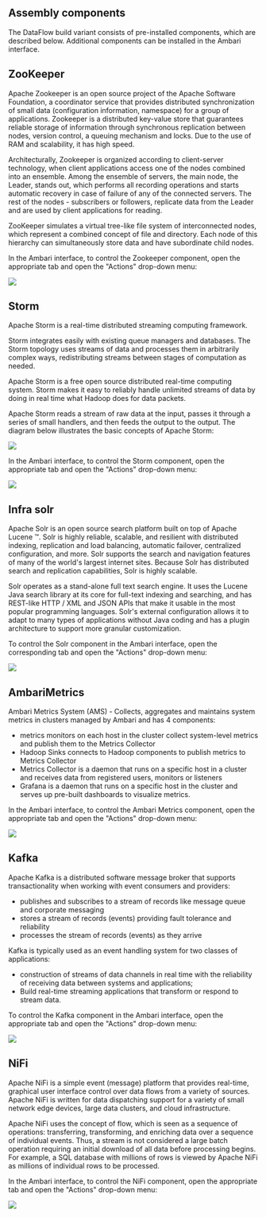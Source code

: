 ## Assembly components

The DataFlow build variant consists of pre-installed components, which are described below. Additional components can be installed in the Ambari interface.

## ZooKeeper

Apache Zookeeper is an open source project of the Apache Software Foundation, a coordinator service that provides distributed synchronization of small data (configuration information, namespace) for a group of applications. Zookeeper is a distributed key-value store that guarantees reliable storage of information through synchronous replication between nodes, version control, a queuing mechanism and locks. Due to the use of RAM and scalability, it has high speed.

Architecturally, Zookeeper is organized according to client-server technology, when client applications access one of the nodes combined into an ensemble. Among the ensemble of servers, the main node, the Leader, stands out, which performs all recording operations and starts automatic recovery in case of failure of any of the connected servers. The rest of the nodes - subscribers or followers, replicate data from the Leader and are used by client applications for reading.

ZooKeeper simulates a virtual tree-like file system of interconnected nodes, which represent a combined concept of file and directory. Each node of this hierarchy can simultaneously store data and have subordinate child nodes.

In the Ambari interface, to control the Zookeeper component, open the appropriate tab and open the "Actions" drop-down menu:

![](./assets/1601845501406-d11.png)

## Storm

Apache Storm is a real-time distributed streaming computing framework.

Storm integrates easily with existing queue managers and databases. The Storm topology uses streams of data and processes them in arbitrarily complex ways, redistributing streams between stages of computation as needed.

Apache Storm is a free open source distributed real-time computing system. Storm makes it easy to reliably handle unlimited streams of data by doing in real time what Hadoop does for data packets.

Apache Storm reads a stream of raw data at the input, passes it through a series of small handlers, and then feeds the output to the output. The diagram below illustrates the basic concepts of Apache Storm:

![](./assets/1601850108811-apache_shtorm_core_concept.png)

In the Ambari interface, to control the Storm component, open the appropriate tab and open the "Actions" drop-down menu:

![](./assets/1601850213507-d14.png)

## Infra solr

Apache Solr is an open source search platform built on top of Apache Lucene ™. Solr is highly reliable, scalable, and resilient with distributed indexing, replication and load balancing, automatic failover, centralized configuration, and more. Solr supports the search and navigation features of many of the world's largest internet sites. Because Solr has distributed search and replication capabilities, Solr is highly scalable.

Solr operates as a stand-alone full text search engine. It uses the Lucene Java search library at its core for full-text indexing and searching, and has REST-like HTTP / XML and JSON APIs that make it usable in the most popular programming languages. Solr's external configuration allows it to adapt to many types of applications without Java coding and has a plugin architecture to support more granular customization.

To control the Solr component in the Ambari interface, open the corresponding tab and open the "Actions" drop-down menu:

![](./assets/1601849912980-d13.png)

## AmbariMetrics

Ambari Metrics System (AMS) - Collects, aggregates and maintains system metrics in clusters managed by Ambari and has 4 components:

- metrics monitors on each host in the cluster collect system-level metrics and publish them to the Metrics Collector
- Hadoop Sinks connects to Hadoop components to publish metrics to Metrics Collector
- Metrics Collector is a daemon that runs on a specific host in a cluster and receives data from registered users, monitors or listeners
- Grafana is a daemon that runs on a specific host in the cluster and serves up pre-built dashboards to visualize metrics.

In the Ambari interface, to control the Ambari Metrics component, open the appropriate tab and open the "Actions" drop-down menu:

![](./assets/1601847822967-d12.png)

## Kafka

Apache Kafka is a distributed software message broker that supports transactionality when working with event consumers and providers:

- publishes and subscribes to a stream of records like message queue and corporate messaging
- stores a stream of records (events) providing fault tolerance and reliability
- processes the stream of records (events) as they arrive

Kafka is typically used as an event handling system for two classes of applications:

- construction of streams of data channels in real time with the reliability of receiving data between systems and applications;
- Build real-time streaming applications that transform or respond to stream data.

To control the Kafka component in the Ambari interface, open the appropriate tab and open the "Actions" drop-down menu:

![](./assets/1601851797294-kafka.png)

## NiFi

Apache NiFi is a simple event (message) platform that provides real-time, graphical user interface control over data flows from a variety of sources. Apache NiFi is written for data dispatching support for a variety of small network edge devices, large data clusters, and cloud infrastructure.

Apache NiFi uses the concept of flow, which is seen as a sequence of operations: transferring, transforming, and enriching data over a sequence of individual events. Thus, a stream is not considered a large batch operation requiring an initial download of all data before processing begins. For example, a SQL database with millions of rows is viewed by Apache NiFi as millions of individual rows to be processed.

In the Ambari interface, to control the NiFi component, open the appropriate tab and open the "Actions" drop-down menu:

![](./assets/1601852027253-nifi.png)
